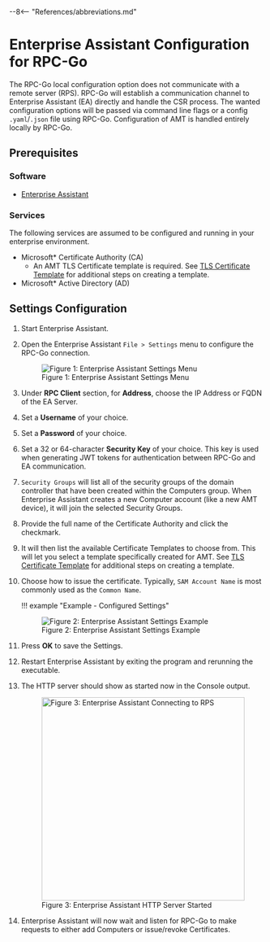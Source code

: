--8<-- "References/abbreviations.md"

# Enterprise Assistant Configuration for RPC-Go

The RPC-Go local configuration option does not communicate with a remote server (RPS). RPC-Go will establish a communication channel to Enterprise Assistant (EA) directly and handle the CSR process. The wanted configuration options will be passed via command line flags or a config `.yaml`/`.json` file using RPC-Go. Configuration of AMT is handled entirely locally by RPC-Go.

## Prerequisites

### Software

- [Enterprise Assistant](../overview.md)

### Services

The following services are assumed to be configured and running in your enterprise environment.

- Microsoft* Certificate Authority (CA)
    - An AMT TLS Certificate template is required. See [TLS Certificate Template](../tlsCertTemplate.md) for additional steps on creating a template.
- Microsoft* Active Directory (AD)

## Settings Configuration

1. Start Enterprise Assistant.

2. Open the Enterprise Assistant `File > Settings` menu to configure the RPC-Go connection.

    <figure class="figure-image">
        <img src="..\..\..\..\assets\images\EA_SettingsEmpty.png" alt="Figure 1: Enterprise Assistant Settings Menu">
        <figcaption>Figure 1: Enterprise Assistant Settings Menu</figcaption>
    </figure>

3. Under **RPC Client** section, for **Address**, choose the IP Address or FQDN of the EA Server.

4. Set a **Username** of your choice.

5. Set a **Password** of your choice.

6. Set a 32 or 64-character **Security Key** of your choice. This key is used when generating JWT tokens for authentication between RPC-Go and EA communication.

7. `Security Groups` will list all of the security groups of the domain controller that have been created within the Computers group. When Enterprise Assistant creates a new Computer account (like a new AMT device), it will join the selected Security Groups.

8. Provide the full name of the Certificate Authority and click the checkmark.

9. It will then list the available Certificate Templates to choose from. This will let you select a template specifically created for AMT. See [TLS Certificate Template](../tlsCertTemplate.md) for additional steps on creating a template.

10. Choose how to issue the certificate. Typically, `SAM Account Name` is most commonly used as the `Common Name`.

    !!! example "Example - Configured Settings"
        <figure class="figure-image">
            <img src="..\..\..\..\assets\images\EA_RPCSettingsFull.png" alt="Figure 2: Enterprise Assistant Settings Example">
            <figcaption>Figure 2: Enterprise Assistant Settings Example</figcaption>
        </figure>

11. Press **OK** to save the Settings.

12. Restart Enterprise Assistant by exiting the program and rerunning the executable.

13. The HTTP server should show as started now in the Console output.

    <figure class="figure-image">
        <img width=400px src="..\..\..\..\assets\images\EA_RPCHTTPStart.png" alt="Figure 3: Enterprise Assistant Connecting to RPS">
        <figcaption>Figure 3: Enterprise Assistant HTTP Server Started</figcaption>
    </figure>

14. Enterprise Assistant will now wait and listen for RPC-Go to make requests to either add Computers or issue/revoke Certificates.

<br>
